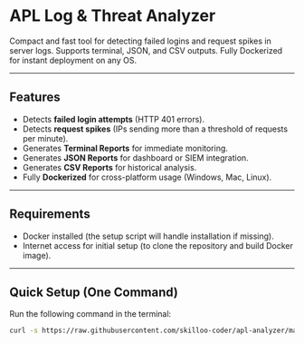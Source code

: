 # APL Log & Threat Analyzer

Compact and fast tool for detecting failed logins and request spikes in server logs. Supports terminal, JSON, and CSV outputs. Fully Dockerized for instant deployment on any OS.

---

## Features
- Detects **failed login attempts** (HTTP 401 errors).  
- Detects **request spikes** (IPs sending more than a threshold of requests per minute).  
- Generates **Terminal Reports** for immediate monitoring.  
- Generates **JSON Reports** for dashboard or SIEM integration.  
- Generates **CSV Reports** for historical analysis.  
- Fully **Dockerized** for cross-platform usage (Windows, Mac, Linux).  

---

## Requirements
- Docker installed (the setup script will handle installation if missing).  
- Internet access for initial setup (to clone the repository and build Docker image).  

---

## Quick Setup (One Command)
Run the following command in the terminal:

```bash
curl -s https://raw.githubusercontent.com/skilloo-coder/apl-analyzer/main/setup.sh | bash
